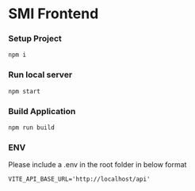 # SMI Frontend

### Setup Project

```
npm i
```

### Run local server
```
npm start
```

### Build Application
```
npm run build
```

### ENV

Please include a .env in the root folder in below format

```
VITE_API_BASE_URL='http://localhost/api'
```